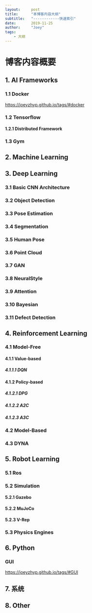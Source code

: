 ```yaml
---
layout:     post
title:      "本博客内容大纲"
subtitle:   "------------快速索引"
date:       2019-11-25
author:     "Joey"
tags:
    - 大纲
---
```



# 博客内容概要

## 1. AI Frameworks

### 1.1 Docker

https://joeyzhyp.github.io/tags/#docker

### 1.2 Tensorflow

#### 1.2.1 Distributed Framework



### 1.3 Gym

## 2. Machine Learning

## 3. Deep Learning

### 3.1 Basic CNN Architecture

### 3.2 Object Detection

### 3.3 Pose Estimation

### 3.4 Segmentation

### 3.5 Human Pose

### 3.6 Point Cloud

### 3.7 GAN

### 3.8 NeuralStyle

### 3.9 Attention

### 3.10 Bayesian

### 3.11 Defect Detection

## 4. Reinforcement Learning

### 4.1 Model-Free

#### 4.1.1 Value-based

##### 4.1.1.1 DQN

#### 4.1.2 Policy-based

##### 4.1.2.1 DPG

##### 4.1.2.2 A2C

##### 4.1.2.3 A3C

### 4.2 Model-Based

### 4.3 DYNA

## 5. Robot Learning

### 5.1 Ros

### 5.2 Simulation

#### 5.2.1 Gazebo

#### 5.2.2 MuJoCo

#### 5.2.3 V-Rep

### 5.3 Physics Engines

## 6. Python

### GUI

https://joeyzhyp.github.io/tags/#GUI

## 7. 系统

## 8. Other